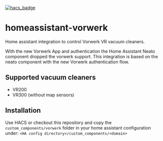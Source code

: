 [![hacs_badge](https://img.shields.io/badge/HACS-Custom-orange.svg)](https://github.com/custom-components/hacs)

# homeassistant-vorwerk

Home assistant integration to control Vorwerk VR vacuum cleaners.

With the new Vorwerk App and authentication the Home Assistant Neato component dropped the vorwerk support. This integration is based on the neato component with the new Vorwerk authentication flow. 

## Supported vacuum cleaners
 
 - VR200
 - VR300 (without map sensors)

 ## Installation

 Use HACS or checkout this repository and copy the `custom_components/vorwerk` folder in your home assistant configuration under: `<HA config directory>/custom_components/<domain>`
